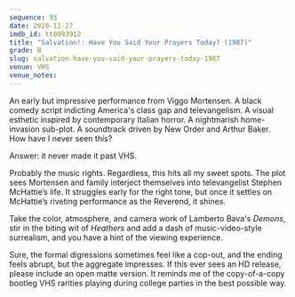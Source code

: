 ```yaml
---
sequence: 93
date: 2020-11-27
imdb_id: tt0093912
title: "Salvation!: Have You Said Your Prayers Today? (1987)"
grade: B
slug: salvation-have-you-said-your-prayers-today-1987
venue: VHS
venue_notes:
---
```


An early but impressive performance from Viggo Mortensen. A black comedy script indicting America's class gap and televangelism. A visual esthetic inspired by contemporary Italian horror. A nightmarish home-invasion sub-plot. A soundtrack driven by New Order and Arthur Baker. How have I never seen this?

<!-- end -->

Answer: it never made it past VHS.

Probably the music rights. Regardless, this hits all my sweet spots. The plot sees Mortensen and family interject themselves into televangelist Stephen McHattie’s life. It struggles early for the right tone, but once it settles on McHattie’s riveting performance as the Reverend, it shines.

Take the color, atmosphere, and camera work of Lamberto Bava's <span data-imdb-id="tt0089013">_Demons_</span>, stir in the biting wit of <span data-imdb-id="tt0097493">_Heathers_</span> and add a dash of music-video-style surrealism, and you have a hint of the viewing experience.

Sure, the formal digressions sometimes feel like a cop-out, and the ending feels abrupt, but the aggregate impresses. If this ever sees an HD release, please include an open matte version. It reminds me of the copy-of-a-copy bootleg VHS rarities playing during college parties in the best possible way.

